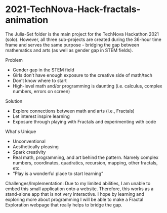 # 2021-TechNova-Hack-fractals-animation
The Julia-Set folder is the main project for the TechNova Hackathon 2021 (solo).
However, all three sub-projects are created during the 36-hour time frame and serves the same purpose - bridging the gap between mathematics and arts (as well as gender gap in STEM fields).

Problem
- Gender gap in the STEM field
- Girls don’t have enough exposure to the creative side of math/tech
- Don’t know where to start
- High-level math and/or programming is daunting (i.e. calculus, complex numbers, errors on screen)

Solution
- Explore connections between math and arts (i.e., Fractals)
- Let interest inspire learning
- Exposure through playing with Fractals and experimenting with code

What's Unique
- Unconventional
- Aesthetically pleasing
- Spark creativity
- Real math, programming, and art behind the pattern. Namely complex numbers, coordinates, quadratics, recursion, mapping, other fractals, etc.
- “Play is a wonderful place to start learning”

Challenges/Implementation: 
Due to my limited abilities, I am unable to embed this small application onto a website. Therefore, this works as a stand-alone app that is not very interactive. I hope by learning and exploring more about programming I will be able to make a Fractal Exploration webpage that really helps to bridge the gap.


